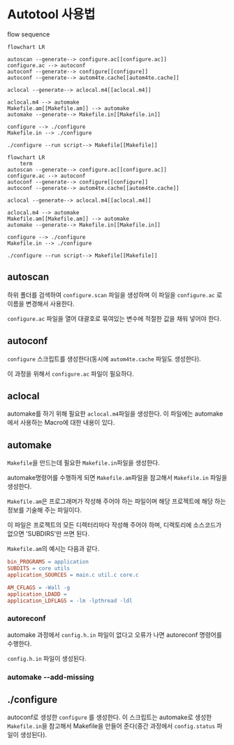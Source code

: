 # Autotool 사용법

flow sequence

```mermaid
flowchart LR
	
autoscan --generate--> configure.ac[[configure.ac]]
configure.ac --> autoconf
autoconf --generate--> configure[[configure]]
autoconf --generate--> autom4te.cache[[autom4te.cache]]

aclocal --generate--> aclocal.m4[[aclocal.m4]]

aclocal.m4 --> automake
Makefile.am[[Makefile.am]] --> automake
automake --generate--> Makefile.in[[Makefile.in]]

configure --> ./configure
Makefile.in --> ./configure

./configure --run script--> Makefile[[Makefile]]

```

```mermaid
flowchart LR
	term
autoscan --generate--> configure.ac[[configure.ac]]
configure.ac --> autoconf
autoconf --generate--> configure[[configure]]
autoconf --generate--> autom4te.cache[[autom4te.cache]]

aclocal --generate--> aclocal.m4[[aclocal.m4]]

aclocal.m4 --> automake
Makefile.am[[Makefile.am]] --> automake
automake --generate--> Makefile.in[[Makefile.in]]

configure --> ./configure
Makefile.in --> ./configure

./configure --run script--> Makefile[[Makefile]]

```

## autoscan

하위 폴더를 검색하여 `configure.scan` 파일을 생성하며 이 파일을 `configure.ac` 로 이름을 변경해서 사용한다.

`configure.ac` 파일을 열어 대괄호로 묶여있는 변수에 적절한 값을 채워 넣어야 한다.

## autoconf

`configure` 스크립트를 생성한다(동시에 `autom4te.cache` 파일도 생성한다).

이 과정을 위해서 `configure.ac` 파일이 필요하다.

## aclocal

automake를 하기 위해 필요한 `aclocal.m4`파일을 생성한다. 이 파일에는 automake에서 사용하는 Macro에 대한 내용이 있다.

## automake

`Makefile`을 만드는데 필요한 `Makefile.in`파일을 생성한다.

automake명령어를 수행하게 되면 `Makefile.am`파일을 참고해서 `Makefile.in` 파일을 생성한다.

`Makefile.am`은 프로그래머가 작성해 주어야 하는 파일이며 해당 프로젝트에 해당 하는 정보를 기술해 주는 파일이다.

이 파일은 프로젝트의 모든 디렉터리마다 작성해 주어야 하며, 디렉토리에 소스코드가 없으면 'SUBDIRS'만 쓰면 된다.

`Makefile.am`의 예시는 다음과 같다.

```makefile
bin_PROGRAMS = application
SUBDITS = core utils
application_SOURCES = main.c util.c core.c

AM_CFLAGS = -Wall -g
application_LDADD =
application_LDFLAGS = -lm -lpthread -ldl
```

### autoreconf

automake 과정에서 `config.h.in` 파일이 없다고 오류가 나면 autoreconf 명령어를 수행한다.

`config.h.in` 파일이 생성된다.

### automake --add-missing

## ./configure

autoconf로 생성한 `configure` 를 생성한다. 이 스크립트는 automake로 생성한 `Makefile.in`을 참고해서 Makefile을 만들어 준다(중간 과정에서 `config.status` 파일이 생성된다).
